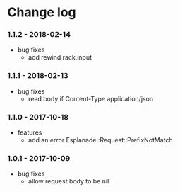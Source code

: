 # Change log

### 1.1.2 - 2018-02-14

* bug fixes
  * add rewind rack.input

### 1.1.1 - 2018-02-13

* bug fixes
  * read body if Content-Type application/json

### 1.1.0 - 2017-10-18

* features
  * add an error Esplanade::Request::PrefixNotMatch

### 1.0.1 - 2017-10-09

* bug fixes
  * allow request body to be nil
